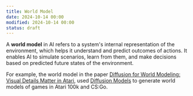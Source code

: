 ```yaml
---
title: World Model
date: 2024-10-14 00:00
modified: 2024-10-14 00:00
status: draft
---
```


A **world model** in AI refers to a system's internal representation of the environment, which helps it understand and predict outcomes of actions. It enables AI to simulate scenarios, learn from them, and make decisions based on predicted future states of the environment.

For example, the world model in the paper [Diffusion for World Modeling: Visual Details Matter in Atari](../reference/papers/diffusion-for-world-modeling-visual-details-matter-in-atari.md), used [Diffusion Models](diffusion-models.md) to generate world models of games in Atari 100k and CS:Go.
